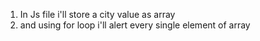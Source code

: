 1. In Js file i'll store a city value as array
2. and using for loop i'll alert every single element of array
